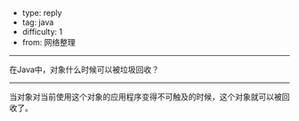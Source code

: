 - type: reply
- tag: java
- difficulty:  1
- from: 网络整理

--------

在Java中，对象什么时候可以被垃圾回收？

---------

当对象对当前使用这个对象的应用程序变得不可触及的时候，这个对象就可以被回收了。

